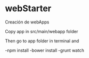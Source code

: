 # webStarter
Creación de webApps

Copy app in src/main/webapp  folder

Then go to app folder in terminal and

-npm install
-bower install
-grunt watch
